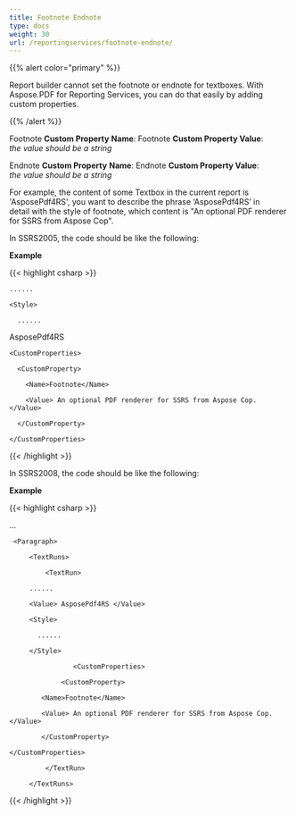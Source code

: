 ```yaml
---
title: Footnote Endnote
type: docs
weight: 30
url: /reportingservices/footnote-endnote/
---
```


{{% alert color="primary" %}} 

Report builder cannot set the footnote or endnote for textboxes. With Aspose.PDF for Reporting Services, you can do that easily by adding custom properties.

{{% /alert %}} 

Footnote
**Custom Property** **Name**: Footnote
**Custom Property Value**: *the* *value* *should* *be* *a* *string*

Endnote
**Custom Property** **Name**: Endnote
**Custom Property Value**: *the* *value* *should* *be* *a* *string*

For example, the content of some Textbox in the current report is 'AsposePdf4RS', you want to describe the phrase ‘AsposePdf4RS’ in detail with the style of footnote, which content is "An optional PDF renderer for SSRS from Aspose Cop".

In SSRS2005, the code should be like the following:

**Example**

{{< highlight csharp >}}

 <Textbox Name="textbox1">

	......

    <Style>

      ......

</style>

<value> AsposePdf4RS </value>

    <CustomProperties>

      <CustomProperty>

        <Name>Footnote</Name>

        <Value> An optional PDF renderer for SSRS from Aspose Cop. </Value>

      </CustomProperty>

    </CustomProperties>

</Textbox>



{{< /highlight >}}

In SSRS2008, the code should be like the following:  

**Example**

{{< highlight csharp >}}

 <Textbox Name="Textbox1">

...

<Paragraphs>

	 <Paragraph>

	     <TextRuns>

	         <TextRun>

		 ......

		 <Value> AsposePdf4RS </Value>

		 <Style>

		   ......

		 </Style>

                    <CustomProperties>

                 <CustomProperty>

        	<Name>Footnote</Name>

        	<Value> An optional PDF renderer for SSRS from Aspose Cop. </Value>

      	    </CustomProperty>

   	</CustomProperties>

	         </TextRun>

	     </TextRuns>

</Paragraph>

</Paragraphs>

</Textbox>



{{< /highlight >}}
